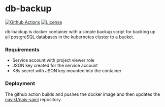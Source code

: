 # db-backup

[![Github Actions](https://github.com/nais/db-backup/workflows/Build%20and%20deploy%20db-backup/badge.svg)](https://github.com/nais/db-backup/actions?query=workflow%3A%22Build+and+deploy+db-backup%22)
[![License](http://img.shields.io/badge/license-mit-blue.svg?style=flat-square)](https://raw.githubusercontent.com/nais/named/master/LICENSE)

db-backup is docker container with a simple backup script for backing up all postgreSQL databases in the kubernetes cluster to a bucket.

### Requirements

  * Service account with project viewer role
  * JSON key created for the service account
  * K8s secret with JSON key mounted into the container

### Deployment

The github action builds and pushes the docker image and then updates the [navikt/nais-yaml](https://github.com/navikt/nais-yaml) repository.
